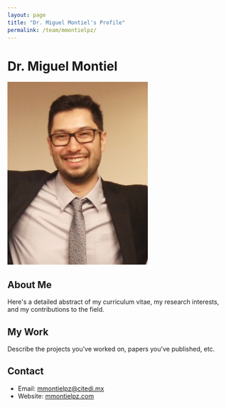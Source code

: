 ```yaml
---
layout: page
title: "Dr. Miguel Montiel's Profile"
permalink: /team/mmontielpz/
---
```


# Dr. Miguel Montiel

![Dr. Miguel Montiel's Image](/images/mmontielpz.jpg)

## About Me
Here's a detailed abstract of my curriculum vitae, my research interests, and my contributions to the field.

## My Work
Describe the projects you've worked on, papers you've published, etc.

## Contact
- Email: [mmontielpz@citedi.mx](mailto:mmontielpz@citedi.mx)
- Website: [mmontielpz.com](http://mmontielpz.com)
